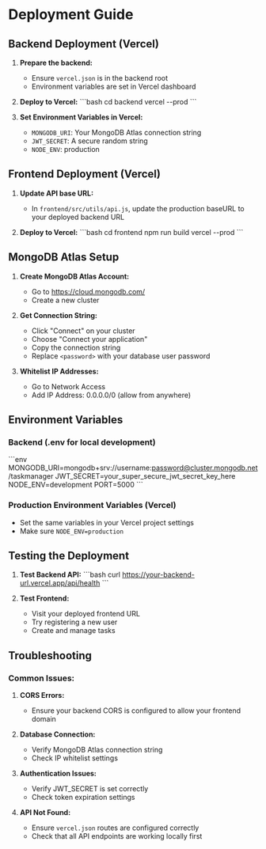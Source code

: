 # Deployment Guide

## Backend Deployment (Vercel)

1. **Prepare the backend:**
   - Ensure `vercel.json` is in the backend root
   - Environment variables are set in Vercel dashboard

2. **Deploy to Vercel:**
   \`\`\`bash
   cd backend
   vercel --prod
   \`\`\`

3. **Set Environment Variables in Vercel:**
   - `MONGODB_URI`: Your MongoDB Atlas connection string
   - `JWT_SECRET`: A secure random string
   - `NODE_ENV`: production

## Frontend Deployment (Vercel)

1. **Update API base URL:**
   - In `frontend/src/utils/api.js`, update the production baseURL to your deployed backend URL

2. **Deploy to Vercel:**
   \`\`\`bash
   cd frontend
   npm run build
   vercel --prod
   \`\`\`

## MongoDB Atlas Setup

1. **Create MongoDB Atlas Account:**
   - Go to https://cloud.mongodb.com/
   - Create a new cluster

2. **Get Connection String:**
   - Click "Connect" on your cluster
   - Choose "Connect your application"
   - Copy the connection string
   - Replace `<password>` with your database user password

3. **Whitelist IP Addresses:**
   - Go to Network Access
   - Add IP Address: 0.0.0.0/0 (allow from anywhere)

## Environment Variables

### Backend (.env for local development)
\`\`\`env
MONGODB_URI=mongodb+srv://username:password@cluster.mongodb.net/taskmanager
JWT_SECRET=your_super_secure_jwt_secret_key_here
NODE_ENV=development
PORT=5000
\`\`\`

### Production Environment Variables (Vercel)
- Set the same variables in your Vercel project settings
- Make sure `NODE_ENV=production`

## Testing the Deployment

1. **Test Backend API:**
   \`\`\`bash
   curl https://your-backend-url.vercel.app/api/health
   \`\`\`

2. **Test Frontend:**
   - Visit your deployed frontend URL
   - Try registering a new user
   - Create and manage tasks

## Troubleshooting

### Common Issues:

1. **CORS Errors:**
   - Ensure your backend CORS is configured to allow your frontend domain

2. **Database Connection:**
   - Verify MongoDB Atlas connection string
   - Check IP whitelist settings

3. **Authentication Issues:**
   - Verify JWT_SECRET is set correctly
   - Check token expiration settings

4. **API Not Found:**
   - Ensure `vercel.json` routes are configured correctly
   - Check that all API endpoints are working locally first
